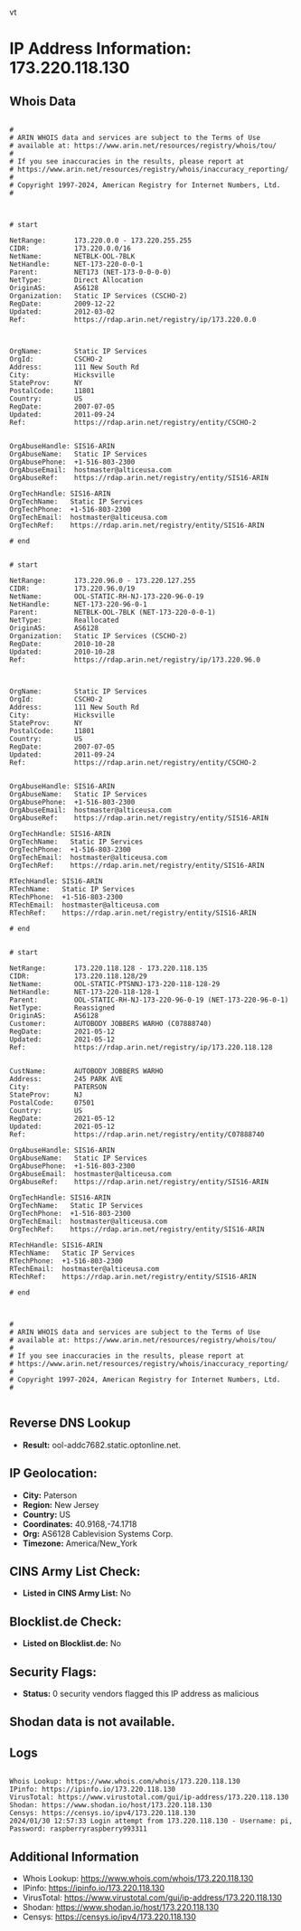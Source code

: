 vt
# IP Address Information: 173.220.118.130

## Whois Data
```

#
# ARIN WHOIS data and services are subject to the Terms of Use
# available at: https://www.arin.net/resources/registry/whois/tou/
#
# If you see inaccuracies in the results, please report at
# https://www.arin.net/resources/registry/whois/inaccuracy_reporting/
#
# Copyright 1997-2024, American Registry for Internet Numbers, Ltd.
#



# start

NetRange:       173.220.0.0 - 173.220.255.255
CIDR:           173.220.0.0/16
NetName:        NETBLK-OOL-7BLK
NetHandle:      NET-173-220-0-0-1
Parent:         NET173 (NET-173-0-0-0-0)
NetType:        Direct Allocation
OriginAS:       AS6128
Organization:   Static IP Services (CSCHO-2)
RegDate:        2009-12-22
Updated:        2012-03-02
Ref:            https://rdap.arin.net/registry/ip/173.220.0.0



OrgName:        Static IP Services
OrgId:          CSCHO-2
Address:        111 New South Rd
City:           Hicksville
StateProv:      NY
PostalCode:     11801
Country:        US
RegDate:        2007-07-05
Updated:        2011-09-24
Ref:            https://rdap.arin.net/registry/entity/CSCHO-2


OrgAbuseHandle: SIS16-ARIN
OrgAbuseName:   Static IP Services
OrgAbusePhone:  +1-516-803-2300 
OrgAbuseEmail:  hostmaster@alticeusa.com
OrgAbuseRef:    https://rdap.arin.net/registry/entity/SIS16-ARIN

OrgTechHandle: SIS16-ARIN
OrgTechName:   Static IP Services
OrgTechPhone:  +1-516-803-2300 
OrgTechEmail:  hostmaster@alticeusa.com
OrgTechRef:    https://rdap.arin.net/registry/entity/SIS16-ARIN

# end


# start

NetRange:       173.220.96.0 - 173.220.127.255
CIDR:           173.220.96.0/19
NetName:        OOL-STATIC-RH-NJ-173-220-96-0-19
NetHandle:      NET-173-220-96-0-1
Parent:         NETBLK-OOL-7BLK (NET-173-220-0-0-1)
NetType:        Reallocated
OriginAS:       AS6128
Organization:   Static IP Services (CSCHO-2)
RegDate:        2010-10-28
Updated:        2010-10-28
Ref:            https://rdap.arin.net/registry/ip/173.220.96.0



OrgName:        Static IP Services
OrgId:          CSCHO-2
Address:        111 New South Rd
City:           Hicksville
StateProv:      NY
PostalCode:     11801
Country:        US
RegDate:        2007-07-05
Updated:        2011-09-24
Ref:            https://rdap.arin.net/registry/entity/CSCHO-2


OrgAbuseHandle: SIS16-ARIN
OrgAbuseName:   Static IP Services
OrgAbusePhone:  +1-516-803-2300 
OrgAbuseEmail:  hostmaster@alticeusa.com
OrgAbuseRef:    https://rdap.arin.net/registry/entity/SIS16-ARIN

OrgTechHandle: SIS16-ARIN
OrgTechName:   Static IP Services
OrgTechPhone:  +1-516-803-2300 
OrgTechEmail:  hostmaster@alticeusa.com
OrgTechRef:    https://rdap.arin.net/registry/entity/SIS16-ARIN

RTechHandle: SIS16-ARIN
RTechName:   Static IP Services
RTechPhone:  +1-516-803-2300 
RTechEmail:  hostmaster@alticeusa.com
RTechRef:    https://rdap.arin.net/registry/entity/SIS16-ARIN

# end


# start

NetRange:       173.220.118.128 - 173.220.118.135
CIDR:           173.220.118.128/29
NetName:        OOL-STATIC-PTSNNJ-173-220-118-128-29
NetHandle:      NET-173-220-118-128-1
Parent:         OOL-STATIC-RH-NJ-173-220-96-0-19 (NET-173-220-96-0-1)
NetType:        Reassigned
OriginAS:       AS6128
Customer:       AUTOBODY JOBBERS WARHO (C07888740)
RegDate:        2021-05-12
Updated:        2021-05-12
Ref:            https://rdap.arin.net/registry/ip/173.220.118.128


CustName:       AUTOBODY JOBBERS WARHO
Address:        245 PARK AVE
City:           PATERSON
StateProv:      NJ
PostalCode:     07501
Country:        US
RegDate:        2021-05-12
Updated:        2021-05-12
Ref:            https://rdap.arin.net/registry/entity/C07888740

OrgAbuseHandle: SIS16-ARIN
OrgAbuseName:   Static IP Services
OrgAbusePhone:  +1-516-803-2300 
OrgAbuseEmail:  hostmaster@alticeusa.com
OrgAbuseRef:    https://rdap.arin.net/registry/entity/SIS16-ARIN

OrgTechHandle: SIS16-ARIN
OrgTechName:   Static IP Services
OrgTechPhone:  +1-516-803-2300 
OrgTechEmail:  hostmaster@alticeusa.com
OrgTechRef:    https://rdap.arin.net/registry/entity/SIS16-ARIN

RTechHandle: SIS16-ARIN
RTechName:   Static IP Services
RTechPhone:  +1-516-803-2300 
RTechEmail:  hostmaster@alticeusa.com
RTechRef:    https://rdap.arin.net/registry/entity/SIS16-ARIN

# end



#
# ARIN WHOIS data and services are subject to the Terms of Use
# available at: https://www.arin.net/resources/registry/whois/tou/
#
# If you see inaccuracies in the results, please report at
# https://www.arin.net/resources/registry/whois/inaccuracy_reporting/
#
# Copyright 1997-2024, American Registry for Internet Numbers, Ltd.
#


```
## Reverse DNS Lookup
- **Result:** ool-addc7682.static.optonline.net.

## IP Geolocation:
- **City:** Paterson
- **Region:** New Jersey
- **Country:** US
- **Coordinates:** 40.9168,-74.1718
- **Org:** AS6128 Cablevision Systems Corp.
- **Timezone:** America/New_York

## CINS Army List Check:
- **Listed in CINS Army List:** 
No

## Blocklist.de Check:
- **Listed on Blocklist.de:** 
No

## Security Flags:
- **Status:** 0 security vendors flagged this IP address as malicious

## Shodan data is not available.

## Logs
```

Whois Lookup: https://www.whois.com/whois/173.220.118.130
IPinfo: https://ipinfo.io/173.220.118.130
VirusTotal: https://www.virustotal.com/gui/ip-address/173.220.118.130
Shodan: https://www.shodan.io/host/173.220.118.130
Censys: https://censys.io/ipv4/173.220.118.130
2024/01/30 12:57:33 Login attempt from 173.220.118.130 - Username: pi, Password: raspberryraspberry993311

```
## Additional Information
- Whois Lookup: https://www.whois.com/whois/173.220.118.130
- IPinfo: https://ipinfo.io/173.220.118.130
- VirusTotal: https://www.virustotal.com/gui/ip-address/173.220.118.130
- Shodan: https://www.shodan.io/host/173.220.118.130
- Censys: https://censys.io/ipv4/173.220.118.130

